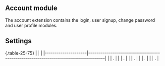 ## Account module
The account extension contains the login, user signup, change password and user profile modules.

## Settings

{.table-25-75}
|                     |                                                                                      |
|---------------------|--------------------------------------------------------------------------------------|
|                     | .  |
|                     | .  |
|                     | .  |
|                     | .  |
|                     | .  |

